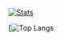 [![Stats](https://github-readme-stats.vercel.app/api?username=WendersonGomes&show_icons=true&icon_color=D32F2F&theme=onedark&title_color=D32F2F)](https://www.github.com/WendersonGomes/)

[![Top Langs](https://github-readme-stats.vercel.app/api/top-langs/?username=WendersonGomes&hide_progress=true)